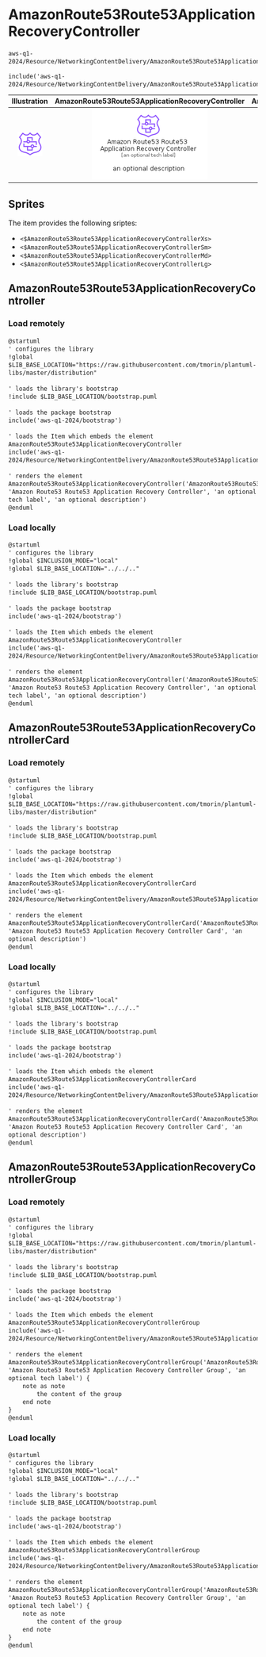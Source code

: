 # AmazonRoute53Route53ApplicationRecoveryController


```text
aws-q1-2024/Resource/NetworkingContentDelivery/AmazonRoute53Route53ApplicationRecoveryController
```

```text
include('aws-q1-2024/Resource/NetworkingContentDelivery/AmazonRoute53Route53ApplicationRecoveryController')
```



| Illustration | AmazonRoute53Route53ApplicationRecoveryController | AmazonRoute53Route53ApplicationRecoveryControllerCard | AmazonRoute53Route53ApplicationRecoveryControllerGroup |
| :---: | :---: | :---: | :---: |
| ![illustration for Illustration](../../../aws-q1-2024/Resource/NetworkingContentDelivery/AmazonRoute53Route53ApplicationRecoveryController.png) | ![illustration for AmazonRoute53Route53ApplicationRecoveryController](../../../aws-q1-2024/Resource/NetworkingContentDelivery/AmazonRoute53Route53ApplicationRecoveryController.Local.png) | ![illustration for AmazonRoute53Route53ApplicationRecoveryControllerCard](../../../aws-q1-2024/Resource/NetworkingContentDelivery/AmazonRoute53Route53ApplicationRecoveryControllerCard.Local.png) | ![illustration for AmazonRoute53Route53ApplicationRecoveryControllerGroup](../../../aws-q1-2024/Resource/NetworkingContentDelivery/AmazonRoute53Route53ApplicationRecoveryControllerGroup.Local.png) |



## Sprites
The item provides the following sriptes:

- `<$AmazonRoute53Route53ApplicationRecoveryControllerXs>`
- `<$AmazonRoute53Route53ApplicationRecoveryControllerSm>`
- `<$AmazonRoute53Route53ApplicationRecoveryControllerMd>`
- `<$AmazonRoute53Route53ApplicationRecoveryControllerLg>`





## AmazonRoute53Route53ApplicationRecoveryController

### Load remotely
```plantuml
@startuml
' configures the library
!global $LIB_BASE_LOCATION="https://raw.githubusercontent.com/tmorin/plantuml-libs/master/distribution"

' loads the library's bootstrap
!include $LIB_BASE_LOCATION/bootstrap.puml

' loads the package bootstrap
include('aws-q1-2024/bootstrap')

' loads the Item which embeds the element AmazonRoute53Route53ApplicationRecoveryController
include('aws-q1-2024/Resource/NetworkingContentDelivery/AmazonRoute53Route53ApplicationRecoveryController')

' renders the element
AmazonRoute53Route53ApplicationRecoveryController('AmazonRoute53Route53ApplicationRecoveryController', 'Amazon Route53 Route53 Application Recovery Controller', 'an optional tech label', 'an optional description')
@enduml
```

### Load locally
```plantuml
@startuml
' configures the library
!global $INCLUSION_MODE="local"
!global $LIB_BASE_LOCATION="../../.."

' loads the library's bootstrap
!include $LIB_BASE_LOCATION/bootstrap.puml

' loads the package bootstrap
include('aws-q1-2024/bootstrap')

' loads the Item which embeds the element AmazonRoute53Route53ApplicationRecoveryController
include('aws-q1-2024/Resource/NetworkingContentDelivery/AmazonRoute53Route53ApplicationRecoveryController')

' renders the element
AmazonRoute53Route53ApplicationRecoveryController('AmazonRoute53Route53ApplicationRecoveryController', 'Amazon Route53 Route53 Application Recovery Controller', 'an optional tech label', 'an optional description')
@enduml
```

## AmazonRoute53Route53ApplicationRecoveryControllerCard

### Load remotely
```plantuml
@startuml
' configures the library
!global $LIB_BASE_LOCATION="https://raw.githubusercontent.com/tmorin/plantuml-libs/master/distribution"

' loads the library's bootstrap
!include $LIB_BASE_LOCATION/bootstrap.puml

' loads the package bootstrap
include('aws-q1-2024/bootstrap')

' loads the Item which embeds the element AmazonRoute53Route53ApplicationRecoveryControllerCard
include('aws-q1-2024/Resource/NetworkingContentDelivery/AmazonRoute53Route53ApplicationRecoveryController')

' renders the element
AmazonRoute53Route53ApplicationRecoveryControllerCard('AmazonRoute53Route53ApplicationRecoveryControllerCard', 'Amazon Route53 Route53 Application Recovery Controller Card', 'an optional description')
@enduml
```

### Load locally
```plantuml
@startuml
' configures the library
!global $INCLUSION_MODE="local"
!global $LIB_BASE_LOCATION="../../.."

' loads the library's bootstrap
!include $LIB_BASE_LOCATION/bootstrap.puml

' loads the package bootstrap
include('aws-q1-2024/bootstrap')

' loads the Item which embeds the element AmazonRoute53Route53ApplicationRecoveryControllerCard
include('aws-q1-2024/Resource/NetworkingContentDelivery/AmazonRoute53Route53ApplicationRecoveryController')

' renders the element
AmazonRoute53Route53ApplicationRecoveryControllerCard('AmazonRoute53Route53ApplicationRecoveryControllerCard', 'Amazon Route53 Route53 Application Recovery Controller Card', 'an optional description')
@enduml
```

## AmazonRoute53Route53ApplicationRecoveryControllerGroup

### Load remotely
```plantuml
@startuml
' configures the library
!global $LIB_BASE_LOCATION="https://raw.githubusercontent.com/tmorin/plantuml-libs/master/distribution"

' loads the library's bootstrap
!include $LIB_BASE_LOCATION/bootstrap.puml

' loads the package bootstrap
include('aws-q1-2024/bootstrap')

' loads the Item which embeds the element AmazonRoute53Route53ApplicationRecoveryControllerGroup
include('aws-q1-2024/Resource/NetworkingContentDelivery/AmazonRoute53Route53ApplicationRecoveryController')

' renders the element
AmazonRoute53Route53ApplicationRecoveryControllerGroup('AmazonRoute53Route53ApplicationRecoveryControllerGroup', 'Amazon Route53 Route53 Application Recovery Controller Group', 'an optional tech label') {
    note as note
        the content of the group
    end note
}
@enduml
```

### Load locally
```plantuml
@startuml
' configures the library
!global $INCLUSION_MODE="local"
!global $LIB_BASE_LOCATION="../../.."

' loads the library's bootstrap
!include $LIB_BASE_LOCATION/bootstrap.puml

' loads the package bootstrap
include('aws-q1-2024/bootstrap')

' loads the Item which embeds the element AmazonRoute53Route53ApplicationRecoveryControllerGroup
include('aws-q1-2024/Resource/NetworkingContentDelivery/AmazonRoute53Route53ApplicationRecoveryController')

' renders the element
AmazonRoute53Route53ApplicationRecoveryControllerGroup('AmazonRoute53Route53ApplicationRecoveryControllerGroup', 'Amazon Route53 Route53 Application Recovery Controller Group', 'an optional tech label') {
    note as note
        the content of the group
    end note
}
@enduml
```


